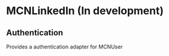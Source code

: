 MCNLinkedIn (In development)
============================

Authentication
--------------
Provides a authentication adapter for MCNUser

